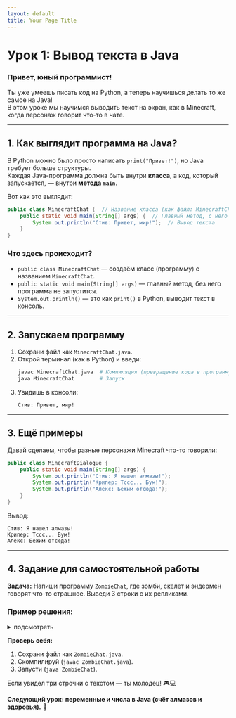 ```yaml
---
layout: default
title: Your Page Title
---
```


# **Урок 1: Вывод текста в Java**  
### **Привет, юный программист!**  

Ты уже умеешь писать код на Python, а теперь научишься делать то же самое на Java!  
В этом уроке мы научимся выводить текст на экран, как в Minecraft, когда персонаж говорит что-то в чате.  

---

## **1. Как выглядит программа на Java?**  
В Python можно было просто написать `print("Привет!")`, но Java требует больше структуры.  
Каждая Java-программа должна быть внутри **класса**, а код, который запускается, — внутри **метода `main`**.  

Вот как это выглядит:  

```java
public class MinecraftChat {  // Название класса (как файл: MinecraftChat.java)
    public static void main(String[] args) {  // Главный метод, с него начинается программа
        System.out.println("Стив: Привет, мир!");  // Вывод текста
    }
}
```

### **Что здесь происходит?**  
- `public class MinecraftChat` — создаём класс (программу) с названием `MinecraftChat`.  
- `public static void main(String[] args)` — главный метод, без него программа не запустится.  
- `System.out.println()` — это как `print()` в Python, выводит текст в консоль.  

---

## **2. Запускаем программу**  
1. Сохрани файл как `MinecraftChat.java`.  
2. Открой терминал (как в Python) и введи:  
   ```bash
   javac MinecraftChat.java  # Компиляция (превращение кода в программу)
   java MinecraftChat        # Запуск
   ```  
3. Увидишь в консоли:  
   ```
   Стив: Привет, мир!
   ```  

---

## **3. Ещё примеры**  
Давай сделаем, чтобы разные персонажи Minecraft что-то говорили:  

```java
public class MinecraftDialogue {
    public static void main(String[] args) {
        System.out.println("Стив: Я нашел алмазы!");  
        System.out.println("Крипер: Тссс... Бум!");  
        System.out.println("Алекс: Бежим отсюда!");  
    }
}
```

Вывод:  
```
Стив: Я нашел алмазы!
Крипер: Тссс... Бум!
Алекс: Бежим отсюда!
```

---

## **4. Задание для самостоятельной работы**  
**Задача:** Напиши программу `ZombieChat`, где зомби, скелет и эндермен говорят что-то страшное. Выведи 3 строки с их репликами.  

### **Пример решения:**
<details>
<summary>подсмотреть</summary>
```java
public class ZombieChat {
    public static void main(String[] args) {
        System.out.println("Зомби: Мозги... нужны мозги...");  
        System.out.println("Скелет: Тык-тык! (звук стрел)");  
        System.out.println("Эндермен: ... (жуткий взгляд)");  
    }
}
```
</details>



**Проверь себя:**  
1. Сохрани файл как `ZombieChat.java`.  
2. Скомпилируй (`javac ZombieChat.java`).  
3. Запусти (`java ZombieChat`).  

Если увидел три строчки с текстом — ты молодец! 🎮💻  

**Следующий урок: переменные и числа в Java (счёт алмазов и здоровья).** 🚀
